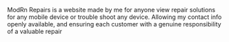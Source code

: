 ModRn Repairs is a website made by me for anyone view repair solutions for any mobile device or trouble shoot any device. Allowing my contact info openly available, and ensuring each customer with a genuine responsibility of a valuable repair
